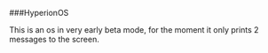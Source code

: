 ###HyperionOS

This is an os in very early beta mode, for the moment it only prints 2 messages to the screen.
